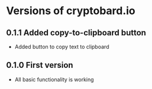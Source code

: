 # Versions of cryptobard.io

## 0.1.1 Added copy-to-clipboard button

* Added button to copy text to clipboard

## 0.1.0 First version

* All basic functionality is working
